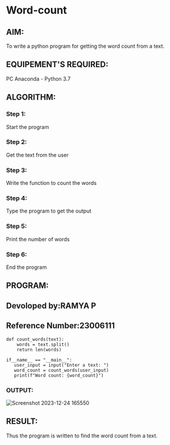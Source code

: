 # Word-count
## AIM:
To write a python program for getting the word count from a text.
## EQUIPEMENT'S REQUIRED: 
PC
Anaconda - Python 3.7
## ALGORITHM: 
### Step 1:
Start the program

### Step 2: 
Get the text from the user
 
### Step 3:
Write the function to count the words

### Step 4: 
Type the program to get the output

### Step 5:
Print the number of words

### Step 6: 
End the program

## PROGRAM:
## Devoloped by:RAMYA P
## Reference Number:23006111
~~~
def count_words(text):
    words = text.split()
    return len(words)

if__name__ == "__main__":
   user_input = input("Enter a text: ")
   word_count = count_words(user_input)
   print(f"Word count: {word_count}")
~~~


### OUTPUT:
![Screenshot 2023-12-24 165550](https://github.com/23006111/Word-count/assets/145981696/f7ee8620-1210-4877-8dc0-fa4c5e155dc9)




## RESULT:
Thus the program is written to find the word count from a text.
